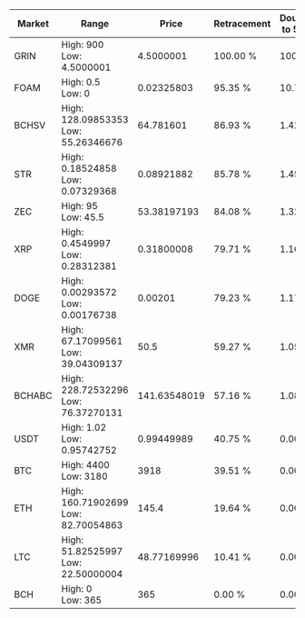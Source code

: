 | Market | Range | Price| Retracement | Doubles to 50% |
| --- | --- | --- | --- | --- |
| GRIN | High: 900<br />Low: 4.5000001 | 4.5000001 | 100.00 % | 100.50 |
| FOAM | High: 0.5<br />Low: 0 | 0.02325803 | 95.35 % | 10.75 |
| BCHSV | High: 128.09853353<br />Low: 55.26346676 | 64.781601 | 86.93 % | 1.42 |
| STR | High: 0.18524858<br />Low: 0.07329368 | 0.08921882 | 85.78 % | 1.45 |
| ZEC | High: 95<br />Low: 45.5 | 53.38197193 | 84.08 % | 1.32 |
| XRP | High: 0.4549997<br />Low: 0.28312381 | 0.31800008 | 79.71 % | 1.16 |
| DOGE | High: 0.00293572<br />Low: 0.00176738 | 0.00201 | 79.23 % | 1.17 |
| XMR | High: 67.17099561<br />Low: 39.04309137 | 50.5 | 59.27 % | 1.05 |
| BCHABC | High: 228.72532296<br />Low: 76.37270131 | 141.63548019 | 57.16 % | 1.08 |
| USDT | High: 1.02<br />Low: 0.95742752 | 0.99449989 | 40.75 % | 0.00 |
| BTC | High: 4400<br />Low: 3180 | 3918 | 39.51 % | 0.00 |
| ETH | High: 160.71902699<br />Low: 82.70054863 | 145.4 | 19.64 % | 0.00 |
| LTC | High: 51.82525997<br />Low: 22.50000004 | 48.77169996 | 10.41 % | 0.00 |
| BCH | High: 0<br />Low: 365 | 365 | 0.00 % | 0.00 |
